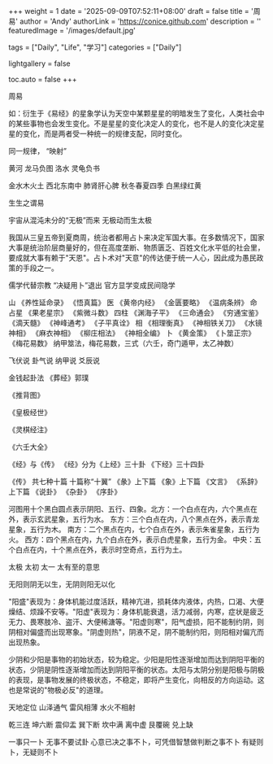 +++
weight = 1
date = '2025-09-09T07:52:11+08:00'
draft = false
title = '周易'
author = 'Andy'
authorLink = 'https://conice.github.com'
description = ''
featuredImage = '/images/default.jpg'

tags = ["Daily", "Life", "学习"]
categories = ["Daily"]

lightgallery = false

toc.auto = false
+++


周易

如：衍生于《易经》的星象学认为天空中某颗星星的明暗发生了变化，人类社会中的某些事物也会发生变化。不是星星的变化决定人的变化，也不是人的变化决定星星的变化，而是两者受一种统一的规律支配，同时变化。

同一规律，
“映射”

黄河 龙马负图
洛水 灵龟负书

金水木火土
西北东南中
肺肾肝心脾
秋冬春夏四季
白黑绿红黄

生生之谓易

宇宙从混沌未分的“无极”而来
无极动而生太极

我国从三皇五帝到夏商周，统治者都用占卜来决定军国大事。在多数情况下，国家大事是统治阶层商量好的，但在高度垄断、物质匮乏、百姓文化水平低的社会里，要成就大事有赖于"天恩"。占卜术对"天意"的传达便于统一人心，因此成为愚民政策的手段之一。

儒学代替宗教
“决疑用卜”退出
官方显学变成民间隐学

山
《养性延命录》
《悟真篇》
医
《黄帝内经》
《金匮要略》
《温病条辨》
命
占星
《果老星宗》
《紫微斗数》
四柱
《渊海子平》
《三命通会》
《穷通宝鉴》
《滴天髓》
《神峰通考》
《子平真诠》
相
《相理衡真》
《神相铁关刀》
《水镜神相》
《麻衣神相》
《柳庄相法》
《神相全编》
卜
《黄金策》
《卜筮正宗》
《梅花易数》
纳甲筮法，梅花易数，三式（六壬，奇门遁甲，太乙神数）

飞伏说 卦气说 纳甲说 爻辰说

金钱起卦法
《葬经》郭璞

《推背图》

《皇极经世》

《灵棋经注》

《六壬大全》


《经》与《传》
《经》分为《上经》三十卦 《下经》三十四卦

《传》
共七种十篇  十篇称“十翼”
《彖》上下篇
《象》上下篇
《文言》
《系辞》上下篇
《说卦》
《杂卦》
《序卦》


河图用十个黑白圆点表示阴阳、五行、四象。北方：一个白点在内，六个黑点在外，表示玄武星象，五行为水。
东方：三个白点在内，八个黑点在外，表示青龙星象，五行为木。
南方：二个黑点在内，七个白点在外，表示朱雀星象，五行为火。
西方：四个黑点在内，九个白点在外，表示白虎星象，五行为金。
中央：五个白点在内，十个黑点在外，表示时空奇点，五行为土。

太极  太初 太一
太有至的意思

无阳则阴无以生，无阴则阳无以化


"阳盛"表现为：身体机能过度活跃，精神亢进，损耗体内液体，内热，口渴、大便燥结、烦躁不安等。"阳虚"表现为：身体机能衰退，活力减弱，内寒，症状是疲乏无力、畏寒肢冷、盗汗、大便稀溏等。"阳虚则寒"，阳气虚损，阳不能制约阴，则阴相对偏盛而出现寒象。"阴虚则热"，阴液不足，阴不能制约阳，则阳相对偏亢而出现热象。

少阴和少阳是事物的初始状态，较为稳定。少阳是阳性逐渐增加而达到阴阳平衡的状态，少阴是阴性逐渐增加而达到阴阳平衡的状态。太阳与太阴分别是阳极与阴极的表现，是事物发展的终极状态，不稳定，即将产生变化，向相反的方向运动。这也是常说的"物极必反"的道理。

天地定位
山泽通气
雷风相薄
水火不相射

乾三连
坤六断
震仰盂
巽下断
坎中满
离中虚
艮覆碗
兑上缺

一事只一卜
无事不要试卦
心意已决之事不卜，可凭借智慧做判断之事不卜
有疑则卜，无疑则不卜





